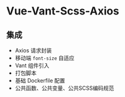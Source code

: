 # Vue-Vant-Scss-Axios

## 集成
- Axios 请求封装
- 移动端 `font-size` 自适应
- Vant 组件引入
- 打包脚本
- 基础 Dockerfile 配置
- 公共函数、公共变量、公共SCSS编码规范